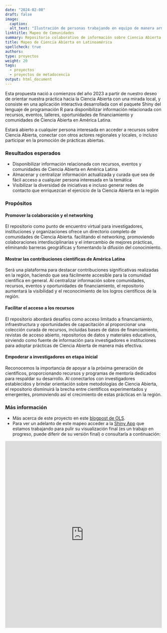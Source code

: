 ```yaml
---
date: "2024-02-08"
draft: false
image:
  caption: 
  alt_text: "Ilustración de personas trabajando en equipo de manera armoniosa"
linktitle: Mapeo de Comunidades
summary: Repositorio colaborativo de información sobre Ciencia Abierta en español.
title: Mapeo de Ciencia Abierta en Latinoamérica
spellcheck: true
authors: 
type: proyectos
weight: 20
tags:
  - proyectos
  - proyectos de metadocencia
output: html_document
---
```


Esta propuesta nació a comienzos del año 2023 a partir de nuestro deseo de orientar nuestra práctica hacia la Ciencia Abierta con una mirada local, y consiste en una aplicación interactiva desarrollada con el paquete Shiny del lenguaje de programación R para disponibilizar información relacionada con recursos, eventos, talleres, oportunidades de financiamiento y comunidades de Ciencia Abierta en América Latina. 

Estará abierto a cualquier persona interesada en acceder a recursos sobre Ciencia Abierta, conectar con otros actores regionales y locales, o incluso participar en la promoción de prácticas abiertas. 

### Resultados esperados

* Disponibilizar información relacionada con recursos, eventos y comunidades de Ciencia Abierta en América Latina
* Almacenar y centralizar información actualizada y curada que sea de fácil acceso a cualquier persona interesada en la temática
* Visibilizar la diversidad de iniciativas e incluso generar redes de contacto que enriquezcan el ejercicio de la Ciencia Abierta en la región

### Propósitos

#### Promover la colaboración y el networking

El repositorio como punto de encuentro virtual para investigadores, instituciones y organizaciones ofrece un directorio completo de comunidades de Ciencia Abierta. facilitando el networking, promoviendo colaboraciones interdisciplinarias y el intercambio de mejores prácticas, eliminando barreras geográficas y fomentando la difusión del conocimiento.

#### Mostrar las contribuciones científicas de América Latina

Será una plataforma para destacar contribuciones significativas realizadas en la región, haciendo que sea fácilmente accesible para la comunidad científica en general. Al centralizar información sobre comunidades, recursos, eventos y oportunidades de financiamiento, el repositorio aumentará la visibilidad y el reconocimiento de los logros científicos de la región.

#### Facilitar el acceso a los recursos

El repositorio abordará desafíos como acceso limitado a financiamiento, infraestructura y oportunidades de capacitación al proporcionar una colección curada de recursos, incluidas bases de datos de financiamiento, revistas de acceso abierto, repositorios de datos y materiales educativos, sirviendo como fuente de información para investigadores e instituciones para adoptar prácticas de Ciencia Abierta de manera más efectiva.

#### Empoderar a investigadores en etapa inicial

Reconocemos la importancia de apoyar a la próxima generación de científicos, proporcionando recursos y programas de mentoría dedicados para respaldar su desarrollo. Al conectarlos con investigadores establecidos y brindar orientación sobre metodologías de Ciencia Abierta, el repositorio disminuirá la brecha entre científicos experimentados y emergentes, promoviendo así el crecimiento de estas prácticas en la región.

### Más información
* Más acerca de este proyecto en este [blogpost de OLS](https://openlifesci.org/posts/2023/07/17/ols-7-mapping-open-science-communities-LATAM/ "Blogpost sobre el proyecto"). 
* Para ver un adelanto de este mapeo acceder a la [Shiny App](https://metadocencia.shinyapps.io/mapeo_comunidades/) que estamos trabajando para pulir su visualización final (es un trabajo en progreso, puede diferir de su versión final) o consultarla a continuación:

<iframe height="600" width="100%" frameborder="no" src="https://metadocencia.shinyapps.io/mapeo_comunidades/"> </iframe>
